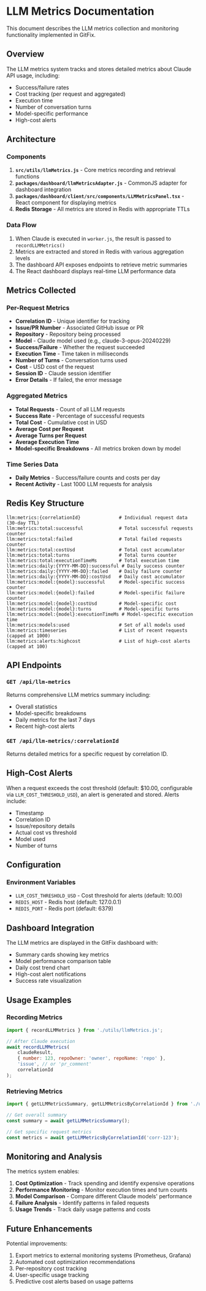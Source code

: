# LLM Metrics Documentation

This document describes the LLM metrics collection and monitoring functionality implemented in GitFix.

## Overview

The LLM metrics system tracks and stores detailed metrics about Claude API usage, including:
- Success/failure rates
- Cost tracking (per request and aggregated)
- Execution time
- Number of conversation turns
- Model-specific performance
- High-cost alerts

## Architecture

### Components

1. **`src/utils/llmMetrics.js`** - Core metrics recording and retrieval functions
2. **`packages/dashboard/llmMetricsAdapter.js`** - CommonJS adapter for dashboard integration
3. **`packages/dashboard/client/src/components/LLMMetricsPanel.tsx`** - React component for displaying metrics
4. **Redis Storage** - All metrics are stored in Redis with appropriate TTLs

### Data Flow

1. When Claude is executed in `worker.js`, the result is passed to `recordLLMMetrics()`
2. Metrics are extracted and stored in Redis with various aggregation levels
3. The dashboard API exposes endpoints to retrieve metric summaries
4. The React dashboard displays real-time LLM performance data

## Metrics Collected

### Per-Request Metrics
- **Correlation ID** - Unique identifier for tracking
- **Issue/PR Number** - Associated GitHub issue or PR
- **Repository** - Repository being processed
- **Model** - Claude model used (e.g., claude-3-opus-20240229)
- **Success/Failure** - Whether the request succeeded
- **Execution Time** - Time taken in milliseconds
- **Number of Turns** - Conversation turns used
- **Cost** - USD cost of the request
- **Session ID** - Claude session identifier
- **Error Details** - If failed, the error message

### Aggregated Metrics
- **Total Requests** - Count of all LLM requests
- **Success Rate** - Percentage of successful requests
- **Total Cost** - Cumulative cost in USD
- **Average Cost per Request**
- **Average Turns per Request**
- **Average Execution Time**
- **Model-specific Breakdowns** - All metrics broken down by model

### Time Series Data
- **Daily Metrics** - Success/failure counts and costs per day
- **Recent Activity** - Last 1000 LLM requests for analysis

## Redis Key Structure

```
llm:metrics:{correlationId}              # Individual request data (30-day TTL)
llm:metrics:total:successful             # Total successful requests counter
llm:metrics:total:failed                 # Total failed requests counter
llm:metrics:total:costUsd                # Total cost accumulator
llm:metrics:total:turns                  # Total turns counter
llm:metrics:total:executionTimeMs        # Total execution time
llm:metrics:daily:{YYYY-MM-DD}:successful # Daily success counter
llm:metrics:daily:{YYYY-MM-DD}:failed    # Daily failure counter
llm:metrics:daily:{YYYY-MM-DD}:costUsd   # Daily cost accumulator
llm:metrics:model:{model}:successful     # Model-specific success counter
llm:metrics:model:{model}:failed         # Model-specific failure counter
llm:metrics:model:{model}:costUsd        # Model-specific cost
llm:metrics:model:{model}:turns          # Model-specific turns
llm:metrics:model:{model}:executionTimeMs # Model-specific execution time
llm:metrics:models:used                  # Set of all models used
llm:metrics:timeseries                   # List of recent requests (capped at 1000)
llm:metrics:alerts:highcost              # List of high-cost alerts (capped at 100)
```

## API Endpoints

### `GET /api/llm-metrics`
Returns comprehensive LLM metrics summary including:
- Overall statistics
- Model-specific breakdowns
- Daily metrics for the last 7 days
- Recent high-cost alerts

### `GET /api/llm-metrics/:correlationId`
Returns detailed metrics for a specific request by correlation ID.

## High-Cost Alerts

When a request exceeds the cost threshold (default: $10.00, configurable via `LLM_COST_THRESHOLD_USD`), an alert is generated and stored. Alerts include:
- Timestamp
- Correlation ID
- Issue/repository details
- Actual cost vs threshold
- Model used
- Number of turns

## Configuration

### Environment Variables
- `LLM_COST_THRESHOLD_USD` - Cost threshold for alerts (default: 10.00)
- `REDIS_HOST` - Redis host (default: 127.0.0.1)
- `REDIS_PORT` - Redis port (default: 6379)

## Dashboard Integration

The LLM metrics are displayed in the GitFix dashboard with:
- Summary cards showing key metrics
- Model performance comparison table
- Daily cost trend chart
- High-cost alert notifications
- Success rate visualization

## Usage Examples

### Recording Metrics
```javascript
import { recordLLMMetrics } from './utils/llmMetrics.js';

// After Claude execution
await recordLLMMetrics(
    claudeResult,
    { number: 123, repoOwner: 'owner', repoName: 'repo' },
    'issue', // or 'pr_comment'
    correlationId
);
```

### Retrieving Metrics
```javascript
import { getLLMMetricsSummary, getLLMMetricsByCorrelationId } from './utils/llmMetrics.js';

// Get overall summary
const summary = await getLLMMetricsSummary();

// Get specific request metrics
const metrics = await getLLMMetricsByCorrelationId('corr-123');
```

## Monitoring and Analysis

The metrics system enables:
1. **Cost Optimization** - Track spending and identify expensive operations
2. **Performance Monitoring** - Monitor execution times and turn counts
3. **Model Comparison** - Compare different Claude models' performance
4. **Failure Analysis** - Identify patterns in failed requests
5. **Usage Trends** - Track daily usage patterns and costs

## Future Enhancements

Potential improvements:
1. Export metrics to external monitoring systems (Prometheus, Grafana)
2. Automated cost optimization recommendations
3. Per-repository cost tracking
4. User-specific usage tracking
5. Predictive cost alerts based on usage patterns